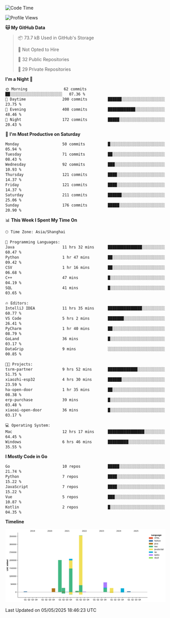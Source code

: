 <!--START_SECTION:waka-->
![Code Time](http://img.shields.io/badge/Code%20Time-4%2C144%20hrs%205%20mins-blue)

![Profile Views](http://img.shields.io/badge/Profile%20Views-0-blue)

**🐱 My GitHub Data** 

> 📦 73.7 kB Used in GitHub's Storage 
 > 
> 🚫 Not Opted to Hire
 > 
> 📜 32 Public Repositories 
 > 
> 🔑 29 Private Repositories 
 > 
**I'm a Night 🦉** 

```text
🌞 Morning                62 commits          ██░░░░░░░░░░░░░░░░░░░░░░░   07.36 % 
🌆 Daytime                200 commits         ██████░░░░░░░░░░░░░░░░░░░   23.75 % 
🌃 Evening                408 commits         ████████████░░░░░░░░░░░░░   48.46 % 
🌙 Night                  172 commits         █████░░░░░░░░░░░░░░░░░░░░   20.43 % 
```
📅 **I'm Most Productive on Saturday** 

```text
Monday                   50 commits          █░░░░░░░░░░░░░░░░░░░░░░░░   05.94 % 
Tuesday                  71 commits          ██░░░░░░░░░░░░░░░░░░░░░░░   08.43 % 
Wednesday                92 commits          ███░░░░░░░░░░░░░░░░░░░░░░   10.93 % 
Thursday                 121 commits         ████░░░░░░░░░░░░░░░░░░░░░   14.37 % 
Friday                   121 commits         ████░░░░░░░░░░░░░░░░░░░░░   14.37 % 
Saturday                 211 commits         ██████░░░░░░░░░░░░░░░░░░░   25.06 % 
Sunday                   176 commits         █████░░░░░░░░░░░░░░░░░░░░   20.90 % 
```


📊 **This Week I Spent My Time On** 

```text
🕑︎ Time Zone: Asia/Shanghai

💬 Programming Languages: 
Java                     11 hrs 32 mins      ███████████████░░░░░░░░░░   60.47 % 
Python                   1 hr 47 mins        ██░░░░░░░░░░░░░░░░░░░░░░░   09.42 % 
CSV                      1 hr 16 mins        ██░░░░░░░░░░░░░░░░░░░░░░░   06.68 % 
C++                      47 mins             █░░░░░░░░░░░░░░░░░░░░░░░░   04.19 % 
SQL                      41 mins             █░░░░░░░░░░░░░░░░░░░░░░░░   03.65 % 

🔥 Editors: 
IntelliJ IDEA            11 hrs 35 mins      ███████████████░░░░░░░░░░   60.77 % 
VS Code                  5 hrs 2 mins        ███████░░░░░░░░░░░░░░░░░░   26.41 % 
PyCharm                  1 hr 40 mins        ██░░░░░░░░░░░░░░░░░░░░░░░   08.79 % 
GoLand                   36 mins             █░░░░░░░░░░░░░░░░░░░░░░░░   03.17 % 
DataGrip                 9 mins              ░░░░░░░░░░░░░░░░░░░░░░░░░   00.85 % 

🐱‍💻 Projects: 
tsrm-partner             9 hrs 52 mins       █████████████░░░░░░░░░░░░   51.75 % 
xiaozhi-esp32            4 hrs 30 mins       ██████░░░░░░░░░░░░░░░░░░░   23.59 % 
ha-open-door             1 hr 35 mins        ██░░░░░░░░░░░░░░░░░░░░░░░   08.38 % 
erp-purchase             39 mins             █░░░░░░░░░░░░░░░░░░░░░░░░   03.48 % 
xiaoai-open-door         36 mins             █░░░░░░░░░░░░░░░░░░░░░░░░   03.17 % 

💻 Operating System: 
Mac                      12 hrs 17 mins      ████████████████░░░░░░░░░   64.45 % 
Windows                  6 hrs 46 mins       █████████░░░░░░░░░░░░░░░░   35.55 % 
```

**I Mostly Code in Go** 

```text
Go                       10 repos            █████░░░░░░░░░░░░░░░░░░░░   21.74 % 
Python                   7 repos             ████░░░░░░░░░░░░░░░░░░░░░   15.22 % 
JavaScript               7 repos             ████░░░░░░░░░░░░░░░░░░░░░   15.22 % 
Vue                      5 repos             ███░░░░░░░░░░░░░░░░░░░░░░   10.87 % 
Kotlin                   2 repos             █░░░░░░░░░░░░░░░░░░░░░░░░   04.35 % 
```



**Timeline**

![Lines of Code chart](https://raw.githubusercontent.com/youtiaoguagua/youtiaoguagua/master/assets/bar_graph.png)


 Last Updated on 05/05/2025 18:46:23 UTC
<!--END_SECTION:waka-->